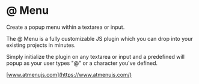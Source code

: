 # @ Menu
Create a popup menu within a textarea or input.

The @ Menu is a fully customizable JS plugin which you can drop into your existing projects in minutes. 

Simply initialize the plugin on any textarea or input and a predefined will popup as your user types "@" or a character you've defined.


[www.atmenujs.com](https://www.atmenujs.com/)
